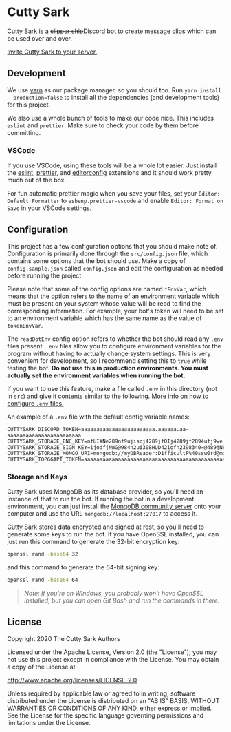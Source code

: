 # Cutty Sark

Cutty Sark is a ~~clipper ship~~Discord bot to create message clips which can be used over and over.

[Invite Cutty Sark to your server.](https://discord.com/oauth2/authorize?client_id=760946007021846599&permissions=52224&scope=bot)

## Development

We use [yarn](https://yarnpkg.com) as our package manager, so you should too. Run `yarn install --production=false` to install all the dependencies (and development tools) for this project.

We also use a whole bunch of tools to make our code nice. This includes `eslint` and `prettier`. Make sure to check your code by them before committing.

### VSCode

If you use VSCode, using these tools will be a whole lot easier. Just install the [eslint](https://marketplace.visualstudio.com/items?itemName=dbaeumer.vscode-eslint), [prettier](https://marketplace.visualstudio.com/items?itemName=esbenp.prettier-vscode), and [editorconfig](https://marketplace.visualstudio.com/items?itemName=EditorConfig.EditorConfig) extensions and it should work pretty much out of the box.

For fun automatic prettier magic when you save your files, set your `Editor: Default Formatter` to `esbenp.prettier-vscode` and enable `Editor: Format on Save` in your VSCode settings.

## Configuration

This project has a few configuration options that you should make note of. Configuration is primarily done through the `src/config.json` file, which contains some options that the bot should use. Make a copy of `config.sample.json` called `config.json` and edit the configuration as needed before running the project.

Please note that some of the config options are named `*EnvVar`, which means that the option refers to the name of an environment variable which must be present on your system whose value will be read to find the corresponding information. For example, your bot's token will need to be set to an environment variable which has the same name as the value of `tokenEnvVar`.

The `readDotEnv` config option refers to whether the bot should read any `.env` files present. `.env` files allow you to configure environment variables for the program without having to actually change system settings. This is very convenient for development, so I recommend setting this to `true` while testing the bot. **Do not use this in production environments. You must actually set the environment variables when running the bot.**

If you want to use this feature, make a file called `.env` in this directory (not in `src`) and give it contents similar to the following. [More info on how to configure `.env` files.](https://www.techrepublic.com/article/how-to-use-docker-env-file/)

An example of a `.env` file with the default config variable names:

```
CUTTYSARK_DISCORD_TOKEN=aaaaaaaaaaaaaaaaaaaaaaaa.aaaaaa.aa-aaaaaaaaaaaaaaaaaaaaaaaa
CUTTYSARK_STORAGE_ENC_KEY=nfUI#Ne289nf9ujisoj4289jfOIj4289jf2894ufj9we
CUTTYSARK_STORAGE_SIGN_KEY=ijodfjNWG@984n2ui308HUD42iofn2398340=@489jN8942h49nfuJNn
CUTTYSARK_STORAGE_MONGO_URI=mongodb://myDBReader:D1fficultP%40ssw0rd@mongodb0.example.com:27017/dbName
CUTTYSARK_TOPGGAPI_TOKEN=aaaaaaaaaaaaaaaaaaaaaaaaaaaaaaaaaaaaaaaaaaaaaaaaaaaaaaaaaaaaaaaaaaa
```

### Storage and Keys

Cutty Sark uses MongoDB as its database provider, so you'll need an instance of that to run the bot. If running the bot in a development environment, you can just install the [MongoDB community server](https://www.mongodb.com/try/download/community) onto your computer and use the URL `mongodb://localhost:27017` to access it.

Cutty Sark stores data encrypted and signed at rest, so you'll need to generate some keys to run the bot. If you have OpenSSL installed, you can just run this command to generate the 32-bit encryption key:

```sh
openssl rand -base64 32
```

and this command to generate the 64-bit signing key:

```sh
openssl rand -base64 64
```

> _Note: If you're on Windows, you probably won't have OpenSSL installed, but you can open Git Bash and run the commands in there._

## License

Copyright 2020 The Cutty Sark Authors

Licensed under the Apache License, Version 2.0 (the "License");
you may not use this project except in compliance with the License.
You may obtain a copy of the License at

<http://www.apache.org/licenses/LICENSE-2.0>

Unless required by applicable law or agreed to in writing, software
distributed under the License is distributed on an "AS IS" BASIS,
WITHOUT WARRANTIES OR CONDITIONS OF ANY KIND, either express or implied.
See the License for the specific language governing permissions and
limitations under the License.
